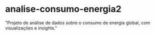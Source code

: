 # analise-consumo-energia2
"Projeto de análise de dados sobre o consumo de energia global, com visualizações e insights."
